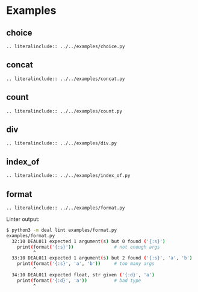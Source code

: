 # Examples

## choice

```eval_rst
.. literalinclude:: ../../examples/choice.py
```

## concat

```eval_rst
.. literalinclude:: ../../examples/concat.py
```

## count

```eval_rst
.. literalinclude:: ../../examples/count.py
```

## div

```eval_rst
.. literalinclude:: ../../examples/div.py
```

## index_of

```eval_rst
.. literalinclude:: ../../examples/index_of.py
```

## format

```eval_rst
.. literalinclude:: ../../examples/format.py
```

Linter output:

```bash
$ python3 -m deal lint examples/format.py
examples/format.py
  32:10 DEAL011 expected 1 argument(s) but 0 found ('{:s}')
    print(format('{:s}'))               # not enough args
          ^
  33:10 DEAL011 expected 1 argument(s) but 2 found ('{:s}', 'a', 'b')
    print(format('{:s}', 'a', 'b'))     # too many args
          ^
  34:10 DEAL011 expected float, str given ('{:d}', 'a')
    print(format('{:d}', 'a'))          # bad type
          ^
```
